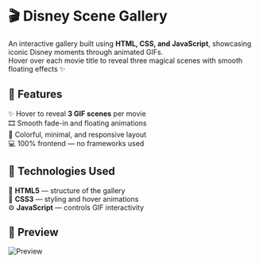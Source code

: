 # 🎬 Disney Scene Gallery  

An interactive gallery built using **HTML, CSS, and JavaScript**, showcasing iconic Disney moments through animated GIFs.  
Hover over each movie title to reveal three magical scenes with smooth floating effects ✨  

## 🚀 Features  
✨ Hover to reveal **3 GIF scenes** per movie  
🎞️ Smooth fade-in and floating animations  
🎨 Colorful, minimal, and responsive layout  
💻 100% frontend — no frameworks used  

## 🧩 Technologies Used  
🧱 **HTML5** — structure of the gallery  
💅 **CSS3** — styling and hover animations  
⚙️ **JavaScript** — controls GIF interactivity  

## 🌈 Preview  
![Preview](https://github.com/user-attachments/assets/cbdd361a-0d23-4faa-b86d-f994c3c5050a)

